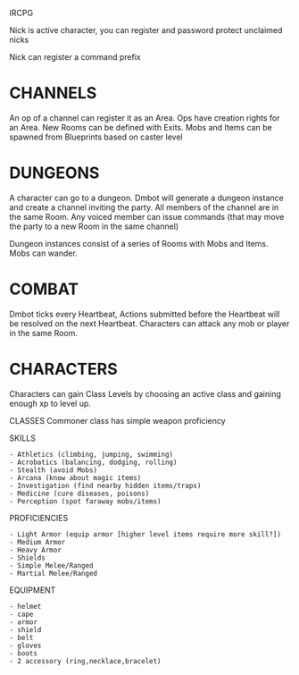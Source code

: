 IRCPG


Nick is active character, you can register and password protect unclaimed nicks

Nick can register a command prefix

CHANNELS
========
An op of a channel can register it as an Area. Ops have creation rights for an Area. New Rooms can be defined with Exits. Mobs and Items can be spawned from Blueprints based on caster level


DUNGEONS
========
A character can go to a dungeon. Dmbot will generate a dungeon instance and create a channel inviting the party.
All members of the channel are in the same Room. Any voiced member can issue commands (that may move the party to a new Room in the same channel)

Dungeon instances consist of a series of Rooms with Mobs and Items. Mobs can wander.


COMBAT
======
Dmbot ticks every Heartbeat, Actions submitted before the Heartbeat will be resolved on the next Heartbeat. Characters can attack any mob or player in the same Room. 


CHARACTERS
==========
Characters can gain Class Levels by choosing an active class and gaining enough xp to level up.

CLASSES
    Commoner class has simple weapon proficiency 

SKILLS

    - Athletics (climbing, jumping, swimming)
    - Acrobatics (balancing, dodging, rolling)
    - Stealth (avoid Mobs)
    - Arcana (know about magic items)
    - Investigation (find nearby hidden items/traps)
    - Medicine (cure diseases, poisons)
    - Perception (spot faraway mobs/items)

PROFICIENCIES 

    - Light Armor (equip armor [higher level items require more skill?])
    - Medium Armor
    - Heavy Armor
    - Shields
    - Simple Melee/Ranged
    - Martial Melee/Ranged

EQUIPMENT

    - helmet
    - cape
    - armor
    - shield
    - belt
    - gloves
    - boots
    - 2 accessory (ring,necklace,bracelet)
